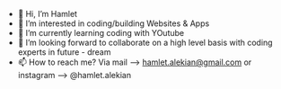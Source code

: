 - 👋 Hi, I’m Hamlet
- 👀 I’m interested in coding/building Websites & Apps
- 🌱 I’m currently learning coding with YOutube
- 💞️ I’m looking forward to collaborate on a high level basis with coding experts in future - dream
- 📫 How to reach me?  Via mail --> hamlet.alekian@gmail.com  or  instagram --> @hamlet.alekian

<!---
HamletAlekian/HamletAlekian is a ✨ special ✨ repository because its `README.md` (this file) appears on your GitHub profile.
You can click the Preview link to take a look at your changes.
--->
